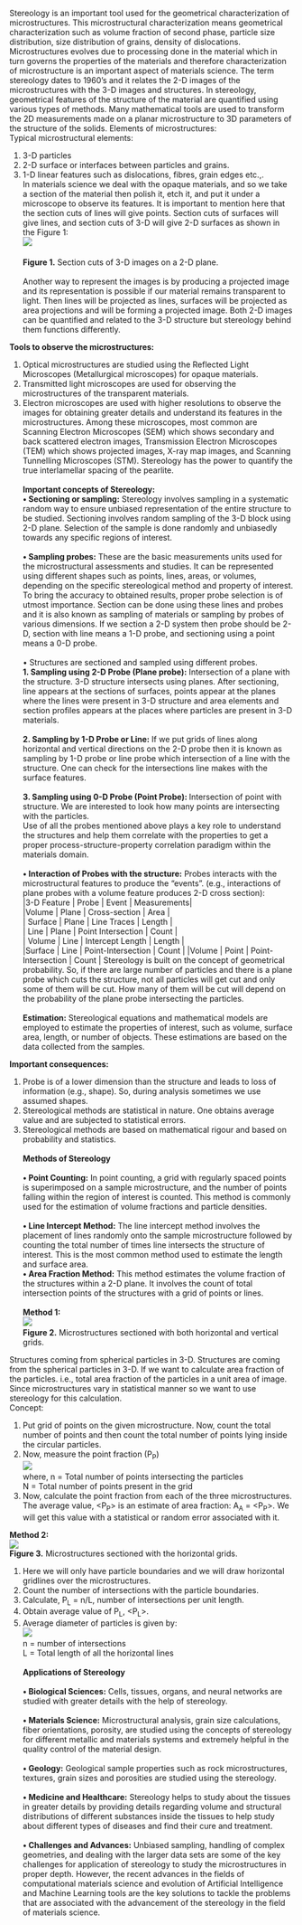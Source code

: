 Stereology is an important tool used for the geometrical characterization of microstructures. This microstructural characterization means geometrical characterization such as volume fraction of second phase, particle size distribution, size distribution of grains, density of dislocations. Microstructures evolves due to processing done in the material which in turn governs the properties of the materials and therefore characterization of microstructure is an important aspect of materials science. The term stereology dates to 1960’s and it relates the 2-D images of the microstructures with the 3-D images and structures. In stereology, geometrical features of the structure of the material are quantified using various types of methods. Many mathematical tools are used to transform the 2D measurements made on a planar microstructure to 3D parameters of the structure of the solids. Elements of microstructures:<br>
Typical microstructural elements:<br>
1.	3-D particles<br>
2.	2-D surface or interfaces between particles and grains.<br>
3.	1-D linear features such as dislocations, fibres, grain edges etc.,.<br>
In materials science we deal with the opaque materials, and so we take a section of the material then polish it, etch it, and put it under a microscope to observe its features. It is important to mention here that the section cuts of lines will give points. Section cuts of surfaces will give lines, and section cuts of 3-D will give 2-D surfaces as shown in the Figure 1:<br>
<image src="images/Picture1.png"><br><br>
<b>Figure 1.</b> Section cuts of 3-D images on a 2-D plane.<br><br>
Another way to represent the images is by producing a projected image and its representation is possible if our material remains transparent to light. Then lines will be projected as lines, surfaces will be projected as area projections and will be forming a projected image. Both 2-D images can be quantified and related to the 3-D structure but stereology behind them functions differently.<br>

<b>Tools to observe the microstructures:</b><br>
1.	Optical microstructures are studied using the Reflected Light Microscopes (Metallurgical microscopes) for opaque materials.<br>
2.	Transmitted light microscopes are used for observing the microstructures of the transparent materials.<br> 
3.	Electron microscopes are used with higher resolutions to observe the images for obtaining greater details and understand its features in the microstructures. Among these microscopes, most common are Scanning Electron Microscopes (SEM) which shows secondary and back scattered electron images, Transmission Electron Microscopes (TEM) which shows projected images, X-ray map images, and Scanning Tunnelling Microscopes (STM). Stereology has the power to quantify the true interlamellar spacing of the pearlite.<br> <br>
<b>Important concepts of Stereology:</b><br>
<b>•	Sectioning or sampling:</b> Stereology involves sampling in a systematic random way to ensure unbiased representation of the entire structure to be studied. Sectioning involves random sampling of the 3-D block using 2-D plane. Selection of the sample is done randomly and unbiasedly towards any specific regions of interest. <br><br>
<b>•	Sampling probes:</b> These are the basic measurements units used for the microstructural assessments and studies. It can be represented using different shapes such as points, lines, areas, or volumes, depending on the specific stereological method and property of interest. To bring the accuracy to obtained results, proper probe selection is of utmost importance. Section can be done using these lines and probes and it is also known as sampling of materials or sampling by probes of various dimensions. If we section a 2-D system then probe should be 2-D, section with line means a 1-D probe, and sectioning using a point means a 0-D probe.<br> <br>
•	Structures are sectioned and sampled using different probes.<br> 
<b>1.	Sampling using 2-D Probe (Plane probe):</b> Intersection of a plane with the structure. 3-D structure intersects using planes. After sectioning, line appears at the sections of surfaces, points appear at the planes where the lines were present in 3-D structure and area elements and section profiles appears at the places where particles are present in 3-D materials.<br><br> 
<b>2.	Sampling by 1-D Probe or Line:</b> If we put grids of lines along horizontal and vertical directions on the 2-D probe then it is known as sampling by 1-D probe or line probe which intersection of a line with the structure. One can check for the intersections line makes with the surface features. <br><br>
<b>3.	Sampling using 0-D Probe (Point Probe): </b>Intersection of point with structure. We are interested to look how many points are intersecting with the particles.<br> 
Use of all the probes mentioned above plays a key role to understand the structures and help them correlate with the properties to get a proper process-structure-property correlation paradigm within the materials domain.<br><br>
<b>•	Interaction of Probes with the structure:</b> Probes interacts with the microstructural features to produce the “events”. (e.g., interactions of plane probes with a volume feature produces 2-D cross section):<br>
|3-D Feature | Probe | Event | Measurements|<br> 
|Volume | Plane | Cross-section  | Area | <br>
| Surface  | Plane | Line Traces  | Length | <br>
| Line | Plane | Point Intersection  | Count | <br>
| Volume | Line   | Intercept Length  | Length | <br>
|Surface | Line | Point-Intersection  | Count | 
|Volume | Point | Point-Intersection  | Count | 
Stereology is built on the concept of geometrical probability. So, if there are large number of particles and there is a plane probe which cuts the structure, not all particles will get cut and only some of them will be cut. How many of them will be cut will depend on the probability of the plane probe intersecting the particles.<br> <br>
<b>Estimation:</b> Stereological equations and mathematical models are employed to estimate the properties of interest, such as volume, surface area, length, or number of objects. These estimations are based on the data collected from the samples. <br>

<b> Important consequences:</b> <br> 
1.	Probe is of a lower dimension than the structure and leads to loss of information (e.g., shape). So, during analysis sometimes we use assumed shapes.<br> 
2.	Stereological methods are statistical in nature. One obtains average value and are subjected to statistical errors.<br>  
3.	Stereological methods are based on mathematical rigour and based on probability and statistics.<br>  
<b>Methods of Stereology</b> <br><br>
<b>•	Point Counting:</b> In point counting, a grid with regularly spaced points is superimposed on a sample microstructure, and the number of points falling within the region of interest is counted. This method is commonly used for the estimation of volume fractions and particle densities.<br> <br>
<b>•	Line Intercept Method:</b> The line intercept method involves the placement of lines randomly onto the sample microstructure followed by counting the total number of times line intersects the structure of interest. This is the most common method used to estimate the length and surface area.<br> 
<b>•	Area Fraction Method:</b> This method estimates the volume fraction of the structures within a 2-D plane. It involves the count of total intersection points of the structures with a grid of points or lines.<br> <br>
<b>Method 1:</b><br>
<image src="images/Picture2.png"><br>
<b>Figure 2.</b> Microstructures sectioned with both horizontal and vertical grids.<br>

Structures coming from spherical particles in 3-D. Structures are coming from the spherical particles in 3-D. If we want to calculate area fraction of the particles. i.e., total area fraction of the particles in a unit area of image. Since microstructures vary in statistical manner so we want to use stereology for this calculation. <br>
Concept:<br> 
1.	Put grid of points on the given microstructure. Now, count the total number of points and then count the total number of points lying inside the circular particles. <br>
2.	Now, measure the point fraction (P<sub>P</sub>)<br>
<image src="images/Picture3.png"><br>
where, n = Total number of points intersecting the particles<br>
<centre>N = Total number of points present in the grid </centre><br>
3.	Now, calculate the point fraction from each of the three microstructures. The average value, <P<sub>P</sub>> is an estimate of area fraction: A<sub>A</sub> = <P<sub>P</sub>>. We will get this value with a statistical or random error associated with it.<br>

<b>Method 2: </b><br>
<image src="images/Picture4.png"><br>
<b>Figure 3.</b> Microstructures sectioned with the horizontal grids.<br>
1.	Here we will only have particle boundaries and we will draw horizontal gridlines over the microstructures.<br>
2.	Count the number of intersections with the particle boundaries.<br>
3.	Calculate, P<sub>L</sub> = n/L, number of intersections per unit length.<br>
4.	Obtain average value of P<sub>L</sub>, <P<sub>L</sub>>.<br>
5.	Average diameter of particles is given by:<br>
<image src="images/Picture5.png"><br>
n = number of intersections<br>
L = Total length of all the horizontal lines<br><br>
<b>Applications of Stereology</b><br><br>
<b>•	Biological Sciences:</b> Cells, tissues, organs, and neural networks are studied with greater details with the help of stereology.<br><br>
<b>•	Materials Science:</b> Microstructural analysis, grain size calculations, fiber orientations, porosity, are studied using the concepts of stereology for different metallic and materials systems and extremely helpful in the quality control of the material design.<br><br> 
<b>•	Geology:</b> Geological sample properties such as rock microstructures, textures, grain sizes and porosities are studied using the stereology.<br><br>
<b>•	Medicine and Healthcare:</b> Stereology helps to study about the tissues in greater details by providing details regarding volume and structural distributions of different substances inside the tissues to help study about different types of diseases and find their cure and treatment.<br>  
<b>•	Challenges and Advances:</b> Unbiased sampling, handling of complex geometries, and dealing with the larger data sets are some of the key challenges for application of stereology to study the microstructures in proper depth. However, the recent advances in the fields of computational materials science and evolution of Artificial Intelligence and Machine Learning tools are the key solutions to tackle the problems that are associated with the advancement of the stereology in the field of materials science. 









